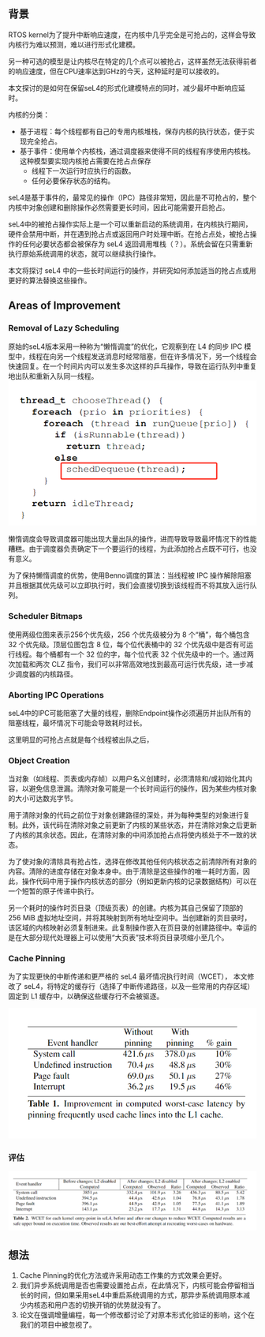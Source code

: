 ## 背景
RTOS kernel为了提升中断响应速度，在内核中几乎完全是可抢占的，这样会导致内核行为难以预测，难以进行形式化建模。

另一种可选的模型是让内核尽在特定的几个点可以被抢占，这样虽然无法获得前者的响应速度，但在CPU速率达到GHz的今天，这种延时是可以接收的。

本文探讨的是如何在保留seL4的形式化建模特点的同时，减少最坏中断响应延时。

内核的分类：
- 基于进程：每个线程都有自己的专用内核堆栈，保存内核的执行状态，便于实现完全抢占。
- 基于事件：使用单个内核栈，通过调度器来使得不同的线程有序使用内核栈。这种模型要实现内核抢占需要在抢占点保存
  - 线程下一次运行时应执行的函数。
  - 任何必要保存状态的结构。

seL4是基于事件的，最常见的操作（IPC）路径非常短，因此是不可抢占的，整个内核中对象创建和删除操作必然需要更长时间，因此可能需要开启抢占。

seL4中的被抢占操作实际上是一个可以重新启动的系统调用，在内核执行期间，硬件会禁用中断，并在遇到抢占点或返回用户时处理中断。在抢占点处，被抢占操作的任何必要状态都会被保存为 seL4 返回调用堆栈（？）。系统会留在只需重新执行原始系统调用的状态，就可以继续执行操作。

本文将探讨 seL4 中的一些长时间运行的操作，并研究如何添加适当的抢占点或用更好的算法替换这些操作。

## Areas of Improvement

### Removal of Lazy Scheduling

原始的seL4版本采用一种称为“懒惰调度”的优化，它观察到在 L4 的同步 IPC 模型中，线程在向另一个线程发送消息时经常阻塞，但在许多情况下，另一个线程会快速回复。在一个时间片内可以发生多次这样的乒乓操作，导致在运行队列中重复地出队和重新入队同一线程。
![](../image/lazy_schedule.png)


懒惰调度会导致调度器可能出现大量出队的操作，进而导致导致最坏情况下的性能糟糕。由于调度器负责确定下一个要运行的线程，为此添加抢占点既不可行，也没有意义。

为了保持懒惰调度的优势，使用Benno调度的算法：当线程被 IPC 操作解除阻塞并且根据其优先级可以立即执行时，我们会直接切换到该线程而不将其放入运行队列。

### Scheduler Bitmaps

使用两级位图来表示256个优先级，256 个优先级被分为 8 个“桶”，每个桶包含 32 个优先级。顶层位图包含 8 位，每个位代表桶中的 32 个优先级中是否有可运行线程。每个桶都有一个 32 位的字，每个位代表 32 个优先级中的一个。通过两次加载和两次 CLZ 指令，我们可以非常高效地找到最高可运行优先级，进一步减少调度器的内核路径。

### Aborting IPC Operations
seL4中的IPC可能阻塞了大量的线程，删除Endpoint操作必须遍历并出队所有的阻塞线程，最坏情况下可能会导致耗时过长。

这里明显的可抢占点就是每个线程被出队之后，

### Object Creation
当对象（如线程、页表或内存帧）以用户名义创建时，必须清除和/或初始化其内容，以避免信息泄漏。清除对象可能是一个长时间运行的操作，因为某些内核对象的大小可达数兆字节。

用于清除对象的代码之前位于对象创建路径的深处，并为每种类型的对象进行复制。此外，该代码在清除对象之前更新了内核的某些状态，并在清除对象之后更新了内核的其余状态。因此，在清除对象的中间添加抢占点将使内核处于不一致的状态。

为了使对象的清除具有抢占性，选择在修改其他任何内核状态之前清除所有对象的内容。清除的进度存储在对象本身中。由于清除是这些操作的唯一耗时方面，因此，操作代码中用于操作内核状态的部分（例如更新内核的记录数据结构）可以在一个短暂的原子传递中执行。

另一个耗时的操作时页目录（顶级页表）的创建。内核为其自己保留了顶部的 256 MiB 虚拟地址空间，并将其映射到所有地址空间中。当创建新的页目录时，该区域的内核映射必须复制进来。此复制操作嵌入在页目录的创建路径中。幸运的是在大部分现代处理器上可以使用“大页表”技术将页目录项缩小至几个。

### Cache Pinning

为了实现更快的中断传递和更严格的 seL4 最坏情况执行时间（WCET）， 本文修改了 seL4，将特定的缓存行（选择了中断传递路径，以及一些常用的内存区域）固定到 L1 缓存中，以确保这些缓存行不会被驱逐。

![](../image/cache_pin.png)



### 评估
![](../image/evaluation.png)


## 想法
1. Cache Pinning的优化方法或许采用动态工作集的方式效果会更好。
2. 我们异步系统调用是否也需要设置抢占点，在此情况下，内核可能会停留相当长的时间，但如果采用seL4中重启系统调用的方式，那异步系统调用原本减少内核态和用户态的切换开销的优势就没有了。
3. 论文在强调增量编程，每一个修改都讨论了对原本形式化验证的影响，这个在我们的项目中被忽视了。